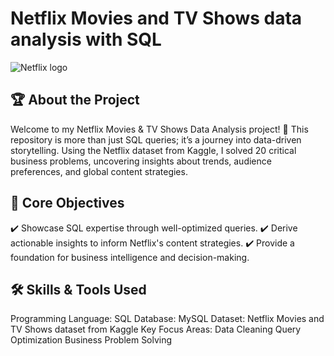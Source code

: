 #     Netflix Movies and TV Shows data analysis with SQL


![Netflix logo](https://github.com/user-attachments/assets/85f586f0-4b94-4ea4-835e-928edad07b1a)

## 🏆 About the Project

Welcome to my Netflix Movies & TV Shows Data Analysis project! 🚀
This repository is more than just SQL queries; it’s a journey into data-driven storytelling. Using the Netflix dataset from Kaggle, I solved 20 critical business problems, uncovering insights about trends, audience preferences, and global content strategies.

## 🎯 Core Objectives

✔️ Showcase SQL expertise through well-optimized queries.
✔️ Derive actionable insights to inform Netflix's content strategies.
✔️ Provide a foundation for business intelligence and decision-making.

## 🛠️ Skills & Tools Used

Programming Language: SQL
Database: MySQL 
Dataset: Netflix Movies and TV Shows dataset from Kaggle
Key Focus Areas:
            Data Cleaning
            Query Optimization
            Business Problem Solving
